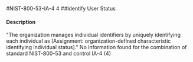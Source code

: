 #NIST-800-53-IA-4 4
##Identify User Status
#### Description
"The organization manages individual identifiers by uniquely identifying each individual as [Assignment: organization-defined characteristic identifying individual status]."
No information found for the combination of standard NIST-800-53 and control IA-4 (4)
